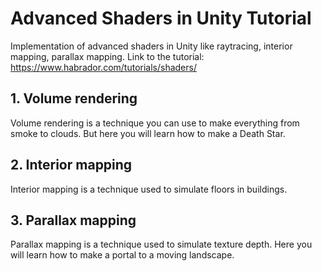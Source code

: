# Advanced Shaders in Unity Tutorial

Implementation of advanced shaders in Unity like raytracing, interior mapping, parallax mapping. Link to the tutorial: https://www.habrador.com/tutorials/shaders/


## 1. Volume rendering

Volume rendering is a technique you can use to make everything from smoke to clouds. But here you will learn how to make a Death Star.


## 2. Interior mapping

Interior mapping is a technique used to simulate floors in buildings.


## 3. Parallax mapping

Parallax mapping is a technique used to simulate texture depth. Here you will learn how to make a portal to a moving landscape.
